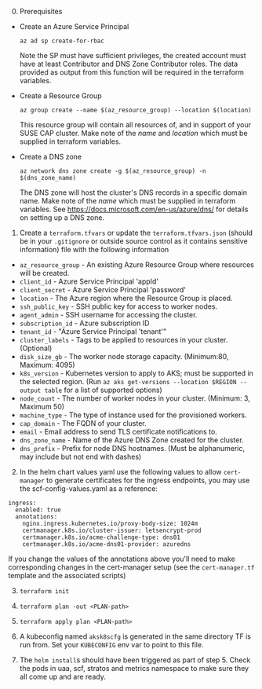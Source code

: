 0. Prerequisites
  * Create an Azure Service Principal
    ```
    az ad sp create-for-rbac
    ```
    Note the SP must have sufficient privileges, the created account must have at least Contributor and DNS Zone Contributor roles. The data provided as output from this function will be required in the terraform variables.

  * Create a Resource Group
    ```
    az group create --name $(az_resource_group) --location $(location)
    ```
    This resource group will contain all resources of, and in support of your SUSE CAP cluster. Make note of the _name_ and _location_ which must be supplied in terraform variables.

  * Create a DNS zone
    ```
    az network dns zone create -g $(az_resource_group) -n $(dns_zone_name)
    ```
    The DNS zone will host the cluster's DNS records in a specific domain name. Make note of the _name_ which must be supplied in terraform variables. See https://docs.microsoft.com/en-us/azure/dns/ for details on setting up a DNS zone.

1. Create a `terraform.tfvars` or update the `terraform.tfvars.json` (should be in your `.gitignore` or outside source control as it contains sensitive information) file with the following information
  - `az_resource_group` - An existing Azure Resource Group where resources will be created.
  - `client_id` - Azure Service Principal 'appId'
  - `client_secret` - Azure Service Principal 'password'
  - `location` - The Azure region where the Resource Group is placed.
  - `ssh_public_key` - SSH public key for access to worker nodes.
  - `agent_admin` - SSH username for accessing the cluster.
  - `subscription_id` - Azure subscription ID
  - `tenant_id` - "Azure Service Principal 'tenant'"
  - `cluster_labels` - Tags to be applied to resources in your cluster. (Optional)
  - `disk_size_gb` - The worker node storage capacity. (Minimum:80, Maximum: 4095)
  - `k8s_version` - Kubernetes version to apply to AKS; must be supported in the selected region. (Run `az aks get-versions --location $REGION --output table` for a list of supported options)
  - `node_count` - The number of worker nodes in your cluster. (Minimum: 3, Maximum 50)
  - `machine_type` - The type of instance used for the provisioned workers.
  - `cap_domain` - The FQDN of your cluster.
  - `email` - Email address to send TLS certificate notifications to.
  - `dns_zone_name` - Name of the Azure DNS Zone created for the cluster.
  - `dns_prefix` - Prefix for node DNS hostnames. (Must be alphanumeric, may include but not end with dashes)

2. In the helm chart values yaml use the following values to allow `cert-manager` to generate certificates for the ingress endpoints, you may use the scf-config-values.yaml as a reference:

  ```
  ingress:
    enabled: true
    annotations:
      nginx.ingress.kubernetes.io/proxy-body-size: 1024m
      certmanager.k8s.io/cluster-issuer: letsencrypt-prod
      certmanager.k8s.io/acme-challenge-type: dns01
      certmanager.k8s.io/acme-dns01-provider: azuredns
  ```

  If you change the values of the annotations above you'll need to make corresponding changes in the cert-manager setup (see the `cert-manager.tf` template and the associated scripts)

3. `terraform init`

4. `terraform plan -out <PLAN-path>`

5. `terraform apply plan <PLAN-path>`

6. A kubeconfig named `aksk8scfg` is generated in the same directory TF is run from. Set your `KUBECONFIG` env var to point to this file.

7. The `helm install`s should have been triggered as part of step 5. Check the pods in uaa, scf, stratos and metrics namespace to make sure they all come up and are ready.
